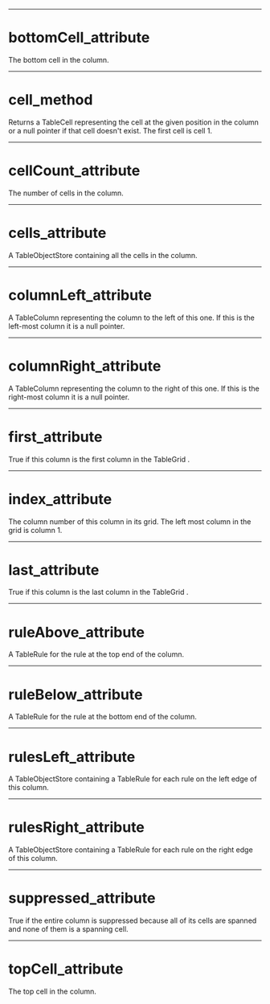 

---

# bottomCell_attribute

The bottom cell in the column.



---

# cell_method

Returns a TableCell representing the cell at the given position in the column or a null pointer if that cell doesn't exist. The first cell is cell 1.



---

# cellCount_attribute

The number of cells in the column.



---

# cells_attribute

A TableObjectStore containing all the cells in the column.



---

# columnLeft_attribute

A TableColumn representing the column to the left of this one. If this is the left-most column it is a null pointer.



---

# columnRight_attribute

A TableColumn representing the column to the right of this one. If this is the right-most column it is a null pointer.



---

# first_attribute

True if this column is the first column in the TableGrid .



---

# index_attribute

The column number of this column in its grid. The left most column in the grid is column 1.



---

# last_attribute

True if this column is the last column in the TableGrid .



---

# ruleAbove_attribute

A TableRule for the rule at the top end of the column.



---

# ruleBelow_attribute

A TableRule for the rule at the bottom end of the column.



---

# rulesLeft_attribute

A TableObjectStore containing a TableRule for each rule on the left edge of this column.



---

# rulesRight_attribute

A TableObjectStore containing a TableRule for each rule on the right edge of this column.



---

# suppressed_attribute

True if the entire column is suppressed because all of its cells are spanned and none of them is a spanning cell.



---

# topCell_attribute

The top cell in the column.